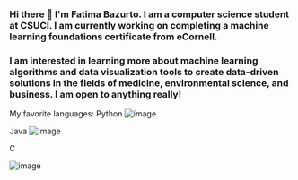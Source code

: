### Hi there 👋 I'm Fatima Bazurto. I am a computer science student at CSUCI. I am currently working on completing a machine learning foundations certificate from eCornell. 

### I am interested in learning more about machine learning algorithms and data visualization tools to create data-driven solutions in the fields of medicine, environmental science, and business. I am open to anything really! 

My favorite languages:
Python
![image](https://github.com/user-attachments/assets/a3cc2e1c-00f3-451c-b858-d06324c9aa52)

Java
![image](https://github.com/user-attachments/assets/e3fc777f-9d1f-4be5-b513-f21fd71fe70d)

C

![image](https://github.com/user-attachments/assets/fc5ba529-aa32-4a1b-b19d-2d3868b21350)



<!--
**fbazurto/fbazurto** is a ✨ _special_ ✨ repository because its `README.md` (this file) appears on your GitHub profile.

Here are some ideas to get you started:

- 🔭 I’m currently working on ...
- 🌱 I’m currently learning ...
- 👯 I’m looking to collaborate on ...
- 🤔 I’m looking for help with ...
- 💬 Ask me about ...
- 📫 How to reach me: ...
- 😄 Pronouns: ...
- ⚡ Fun fact: ...
-->
